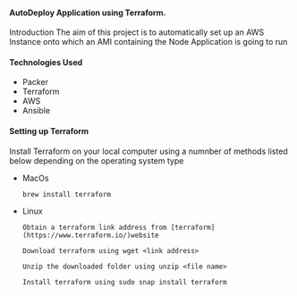 #### AutoDeploy Application using Terraform.
Introduction
The aim of this project is to automatically set up an AWS Instance onto which an AMI containing the Node Application is going to run

#### Technologies Used
- Packer
- Terraform
- AWS
- Ansible

#### Setting up Terraform
Install Terraform on your local computer using a numnber of methods listed below depending on the operating system type
- MacOs

    `brew install terraform`
- Linux

    `Obtain a terraform link address from [terraform](https://www.terraform.io/)website`

    `Download terraform using wget <link address>`

    `Unzip the downloaded folder using unzip <file name>`

    `Install terraform using sudo snap install terraform`
